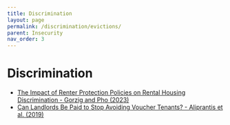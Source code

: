```yaml
---
title: Discrimination
layout: page
permalink: /discrimination/evictions/
parent: Insecurity
nav_order: 3
---
```


# **Discrimination**
<ul>
<li> <a href="https://www.minneapolisfed.org/research/institute-working-papers/the-impact-of-renter-protection-policies-on-rental-housing-discrimination"> The Impact of Renter Protection Policies on Rental Housing Discrimination - Gorzig and Pho (2023)</a> </li>
<li> <a href="https://www.clevelandfed.org/en/publications/working-paper/2019/wp-1902-can-landlords-be-paid-to-stop-avoiding-voucher-tenants"> Can Landlords Be Paid to Stop Avoiding Voucher Tenants? - Aliprantis et al. (2019)</a> </li>
</ul>


